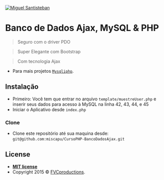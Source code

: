<a href="https://mysqliphp.blogspot.com/"><img src="https://avatars1.githubusercontent.com/u/25410070?s=200&u=a2885b65ae095693c82a8483a08d797e4c19d972&v=4" title="Miguel Santisteban" alt="Miguel Santisteban"></a>

<!-- [![MYSQLIPHP](https://photos.app.goo.gl/kpKuZbbMiopfi9q39)](https://mysqliphp.blogspot.com/) -->

# Banco de Dados Ajax, MySQL & PHP 

> Seguro com o driver PDO

> Super Elegante com Bootstrap

> Com tecnologia Ajax 

- Para mais projetos <a href="https://mysqliphp.blogspot.com/" target="_blank">`Mysqliphp`</a>.

## Instalação

- Primeiro: Você tem que entrar no arquivo `template/muestreUser.php` e inserir seus dados para acesso à MySQL na linha 42, 43, 44, e 45
- Iniciar o Aplicativo desde `index.php`

### Clone

- Clone este repositório até sua maquina desde: `git@github.com:miscapu/CursoPHP-BancoDadosAjax.git`

## License

- **[MIT license](https://mysqliphp.blogspot.com/)**
- Copyright 2015 © <a href="https://mysqliphp.blogspot.com/" target="_blank">FVCproductions</a>.
